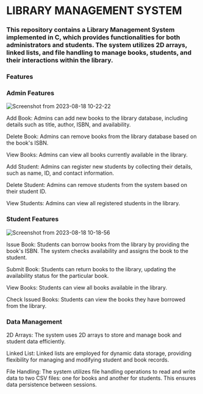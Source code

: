 <h1 align=>LIBRARY MANAGEMENT SYSTEM </h1>
<h3 align=>This repository contains a Library Management System implemented in C, which provides functionalities for both administrators and students. The system utilizes 2D arrays, linked lists, and file handling to manage books, students, and their interactions within the library.</h3>


<h3 align="left">Features</h3>
<h3 align="left">Admin Features</h3>

![Screenshot from 2023-08-18 10-22-22](https://github.com/sohamd05/Library-Management-System/assets/118821338/e7a71c1c-dc7c-439d-a0cd-3941c507d9fd)


Add Book: Admins can add new books to the library database, including details such as title, author, ISBN, and availability.

Delete Book: Admins can remove books from the library database based on the book's ISBN.

View Books: Admins can view all books currently available in the library.

Add Student: Admins can register new students by collecting their details, such as name, ID, and contact information.

Delete Student: Admins can remove students from the system based on their student ID.

View Students: Admins can view all registered students in the library.

<h3 align="left">Student Features </h3>

![Screenshot from 2023-08-18 10-18-56](https://github.com/sohamd05/Library-Management-System/assets/118821338/92d663ad-7ee5-4b66-9e14-de552adf1b33)


Issue Book: Students can borrow books from the library by providing the book's ISBN. The system checks availability and assigns the book to the student.

Submit Book: Students can return books to the library, updating the availability status for the particular book.

View Books: Students can view all books available in the library.

Check Issued Books: Students can view the books they have borrowed from the library.

<h3 align="left">Data Management</h3>

2D Arrays: The system uses 2D arrays to store and manage book and student data efficiently.

Linked List: Linked lists are employed for dynamic data storage, providing flexibility for managing and modifying student and book records.

File Handling: The system utilizes file handling operations to read and write data to two CSV files: one for books and another for students. This ensures data persistence between sessions.

